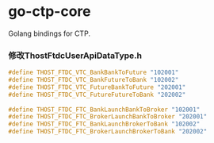 # go-ctp-core
Golang bindings for CTP.

### 修改ThostFtdcUserApiDataType.h
``` c
#define THOST_FTDC_VTC_BankBankToFuture "102001"
#define THOST_FTDC_VTC_BankFutureToBank "102002"
#define THOST_FTDC_VTC_FutureBankToFuture "202001"
#define THOST_FTDC_VTC_FutureFutureToBank "202002"
 
#define THOST_FTDC_FTC_BankLaunchBankToBroker "102001"
#define THOST_FTDC_FTC_BrokerLaunchBankToBroker "202001"
#define THOST_FTDC_FTC_BankLaunchBrokerToBank "102002"
#define THOST_FTDC_FTC_BrokerLaunchBrokerToBank "202002"
```
